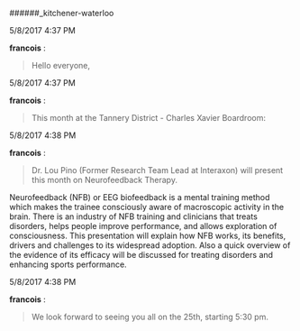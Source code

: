 ######_kitchener-waterloo

5/8/2017 4:37 PM

 **francois** :

 >Hello everyone,

5/8/2017 4:37 PM

 **francois** :

 >This month at the Tannery District - Charles Xavier Boardroom:

5/8/2017 4:38 PM

 **francois** :

 >Dr. Lou Pino (Former Research Team Lead at Interaxon) will present this month on Neurofeedback Therapy. 

> 


> 
Neurofeedback (NFB) or EEG biofeedback is a mental training method which makes the trainee consciously aware of macroscopic activity in the brain. There is an industry of NFB training and clinicians that treats disorders, helps people improve performance, and allows exploration of consciousness. This presentation will explain how NFB works, its benefits, drivers and challenges to its widespread adoption. Also a quick overview of the evidence of its efficacy will be discussed for treating disorders and enhancing sports performance.

5/8/2017 4:38 PM

 **francois** :

 >We look forward to seeing you all on the 25th, starting 5:30 pm.

